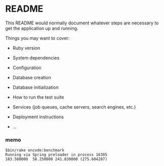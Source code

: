 # README

This README would normally document whatever steps are necessary to get the
application up and running.

Things you may want to cover:

* Ruby version

* System dependencies

* Configuration

* Database creation

* Database initialization

* How to run the test suite

* Services (job queues, cache servers, search engines, etc.)

* Deployment instructions

* ...


### memo

```
$bin/rake encode:benchmark
Running via Spring preloader in process 16385
183.580000  58.250000 241.830000 (275.604207)
```
